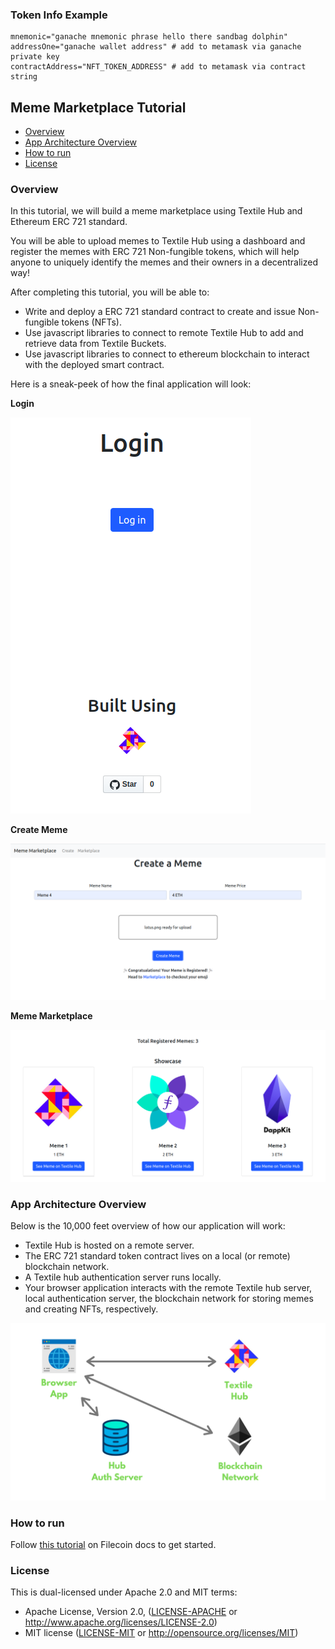 ### Token Info Example

```.env
mnemonic="ganache mnemonic phrase hello there sandbag dolphin"
addressOne="ganache wallet address" # add to metamask via ganache private key
contractAddress="NFT_TOKEN_ADDRESS" # add to metamask via contract string
```

## Meme Marketplace Tutorial

- [Overview](#overview)
- [App Architecture Overview](#app-architecture-overview)
- [How to run](#how-to-run)
- [License](#license)

### Overview

In this tutorial, we will build a meme marketplace using Textile Hub and Ethereum ERC 721 standard.

You will be able to upload memes to Textile Hub using a dashboard and register the memes with ERC 721 Non-fungible tokens, which will help anyone to uniquely identify the memes and their owners in a decentralized way!

After completing this tutorial, you will be able to:

- Write and deploy a ERC 721 standard contract to create and issue Non-fungible tokens (NFTs).
- Use javascript libraries to connect to remote Textile Hub to add and retrieve data from Textile Buckets.
- Use javascript libraries to connect to ethereum blockchain to interact with the deployed smart contract.

Here is a sneak-peek of how the final application will look:

**Login**

![Login](./assets/hub-login.png)

**Create Meme**

![Create Meme](./assets/create-meme.png)

**Meme Marketplace**

![Meme Marketplace](./assets/memes.png)

### App Architecture Overview

Below is the 10,000 feet overview of how our application will work:

- Textile Hub is hosted on a remote server.
- The ERC 721 standard token contract lives on a local (or remote) blockchain network.
- A Textile hub authentication server runs locally.
- Your browser application interacts with the remote Textile hub server, local authentication server, the blockchain network for storing memes and creating NFTs, respectively.

![App Architecture Overview](./assets/hub-arch.png)

### How to run

Follow [this tutorial]() on Filecoin docs to get started.

### License

This is dual-licensed under Apache 2.0 and MIT terms:

- Apache License, Version 2.0, ([LICENSE-APACHE](./LICENSE-APACHE) or http://www.apache.org/licenses/LICENSE-2.0)
- MIT license ([LICENSE-MIT](./LICENSE-MIT) or http://opensource.org/licenses/MIT)
